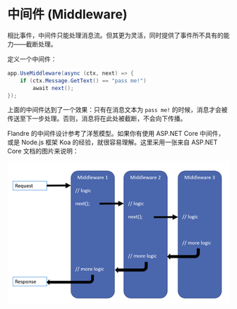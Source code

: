 # 中间件 (Middleware)

相比事件，中间件只能处理消息流。但其更为灵活，同时提供了事件所不具有的能力——截断处理。

定义一个中间件：

```csharp
app.UseMiddleware(async (ctx, next) => {
    if (ctx.Message.GetText() == "pass me!")
        await next();
});
```

上面的中间件达到了一个效果：只有在消息文本为 `pass me!` 的时候，消息才会被传送至下一步处理。否则，消息将在此处被截断，不会向下传播。

Flandre 的中间件设计参考了洋葱模型。如果你有使用 ASP.NET Core 中间件，或是 Node.js 框架 Koa 的经验，就很容易理解。这里采用一张来自 ASP.NET Core 文档的图片来说明：

![中间件模型](./middleware-model.png)